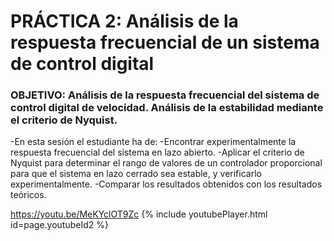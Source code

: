 

# PRÁCTICA 2: Análisis de la respuesta frecuencial de un sistema de control digital
### OBJETIVO: Análisis de la respuesta frecuencial del sistema de control digital de velocidad. Análisis de la estabilidad mediante el criterio de Nyquist.
 -En esta sesión el estudiante ha de:
 -Encontrar experimentalmente la respuesta frecuencial del sistema en lazo abierto.
 -Aplicar el criterio de Nyquist para determinar el rango de valores de un controlador proporcional para que el sistema en lazo cerrado sea estable, y verificarlo experimentalmente.
 -Comparar los resultados obtenidos con los resultados teóricos.

<https://youtu.be/MeKYclOT9Zc>
{% include youtubePlayer.html id=page.youtubeId2 %}
<br />

